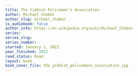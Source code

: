 ```yaml
---
title: The Yiddish Policemen’s Association
author: Michael Chabon
author_slug: michael_chabon
is_audiobook: false
author_info: https://en.wikipedia.org/wiki/Michael_Chabon
series: 
series_slug: 
series_number: 
started: January 1, 2022
year_finished: 2022
read_status: Read
layout: book
book_cover_file: the_yiddish_policemens_association.jpg
---
```

